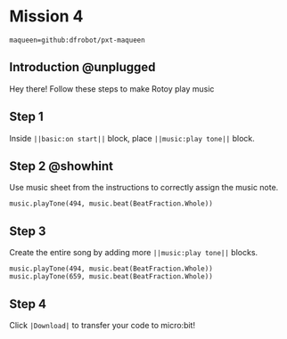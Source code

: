 # Mission 4
```package
maqueen=github:dfrobot/pxt-maqueen
```

## Introduction @unplugged

Hey there! Follow these steps to make Rotoy play music

## Step 1

Inside ``||basic:on start||`` block, place ``||music:play tone||`` block.

## Step 2 @showhint

Use music sheet from the instructions to correctly assign the music note.

```blocks
music.playTone(494, music.beat(BeatFraction.Whole))
```

## Step 3

Create the entire song by adding more ``||music:play tone||`` blocks.

```blocks
music.playTone(494, music.beat(BeatFraction.Whole))
music.playTone(659, music.beat(BeatFraction.Whole))
```

## Step 4

Click ``|Download|`` to transfer your code to micro:bit!